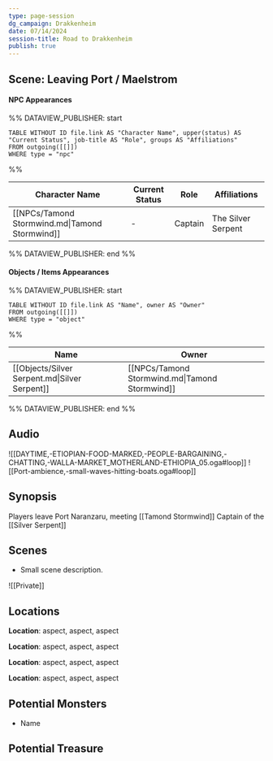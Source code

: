 ```yaml
---
type: page-session
dg_campaign: Drakkenheim
date: 07/14/2024
session-title: Road to Drakkenheim
publish: true
---
```


## Scene: Leaving Port / Maelstrom
#### NPC Appearances

%% DATAVIEW_PUBLISHER: start
```dataview
TABLE WITHOUT ID file.link AS "Character Name", upper(status) AS "Current Status", job-title AS "Role", groups AS "Affiliations"
FROM outgoing([[]])
WHERE type = "npc"
```
%%

| Character Name                                 | Current Status | Role    | Affiliations       |
| ---------------------------------------------- | -------------- | ------- | ------------------ |
| [[NPCs/Tamond Stormwind.md\|Tamond Stormwind]] | \-             | Captain | The Silver Serpent |

%% DATAVIEW_PUBLISHER: end %%
#### Objects / Items Appearances
%% DATAVIEW_PUBLISHER: start
```dataview
TABLE WITHOUT ID file.link AS "Name", owner AS "Owner"
FROM outgoing([[]])
WHERE type = "object"
```
%%

| Name                                          | Owner                                          |
| --------------------------------------------- | ---------------------------------------------- |
| [[Objects/Silver Serpent.md\|Silver Serpent]] | [[NPCs/Tamond Stormwind.md\|Tamond Stormwind]] |

%% DATAVIEW_PUBLISHER: end %%

## Audio
![[DAYTIME,-ETIOPIAN-FOOD-MARKED,-PEOPLE-BARGAINING,-CHATTING,-WALLA-MARKET_MOTHERLAND-ETHIOPIA_05.oga#loop]]
![[Port-ambience,-small-waves-hitting-boats.oga#loop]]

## Synopsis

Players leave Port Naranzaru, meeting [[Tamond Stormwind]] Captain of the [[Silver Serpent]]

## Scenes
- Small scene description.

![[Private]]

## Locations

**Location**: aspect, aspect, aspect

**Location**: aspect, aspect, aspect

**Location**: aspect, aspect, aspect

**Location**: aspect, aspect, aspect

## Potential Monsters

- Name

## Potential Treasure

